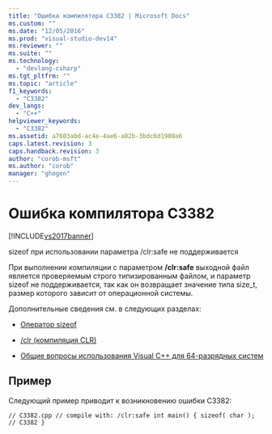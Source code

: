 ```yaml
---
title: "Ошибка компилятора C3382 | Microsoft Docs"
ms.custom: ""
ms.date: "12/05/2016"
ms.prod: "visual-studio-dev14"
ms.reviewer: ""
ms.suite: ""
ms.technology: 
  - "devlang-csharp"
ms.tgt_pltfrm: ""
ms.topic: "article"
f1_keywords: 
  - "C3382"
dev_langs: 
  - "C++"
helpviewer_keywords: 
  - "C3382"
ms.assetid: a7603abd-ac4e-4ae6-a02b-3bdc6d1908a6
caps.latest.revision: 3
caps.handback.revision: 3
author: "corob-msft"
ms.author: "corob"
manager: "ghogen"
---
```

# Ошибка компилятора C3382
[!INCLUDE[vs2017banner](../../assembler/inline/includes/vs2017banner.md)]

sizeof при использовании параметра \/clr:safe не поддерживается  
  
 При выполнении компиляции с параметром **\/clr:safe** выходной файл является проверяемым строго типизированным файлом, и параметр sizeof не поддерживается, так как он возвращает значение типа size\_t, размер которого зависит от операционной системы.  
  
 Дополнительные сведения см. в следующих разделах:  
  
-   [Оператор sizeof](../../cpp/sizeof-operator.md)  
  
-   [\/clr \(компиляция CLR\)](../../build/reference/clr-common-language-runtime-compilation.md)  
  
-   [Общие вопросы использования Visual C\+\+ для 64\-разрядных систем](../../build/common-visual-cpp-64-bit-migration-issues.md)  
  
## Пример  
 Следующий пример приводит к возникновению ошибки C3382:  
  
```  
// C3382.cpp // compile with: /clr:safe int main() { sizeof( char );   // C3382 }  
```
